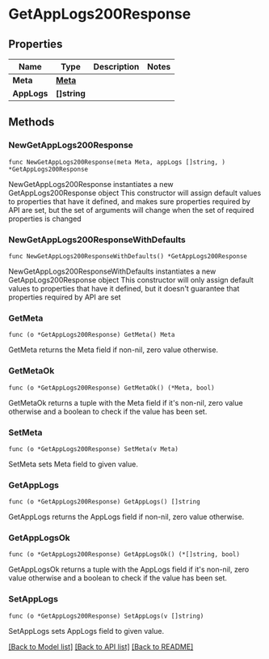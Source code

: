 # GetAppLogs200Response

## Properties

Name | Type | Description | Notes
------------ | ------------- | ------------- | -------------
**Meta** | [**Meta**](Meta.md) |  | 
**AppLogs** | **[]string** |  | 

## Methods

### NewGetAppLogs200Response

`func NewGetAppLogs200Response(meta Meta, appLogs []string, ) *GetAppLogs200Response`

NewGetAppLogs200Response instantiates a new GetAppLogs200Response object
This constructor will assign default values to properties that have it defined,
and makes sure properties required by API are set, but the set of arguments
will change when the set of required properties is changed

### NewGetAppLogs200ResponseWithDefaults

`func NewGetAppLogs200ResponseWithDefaults() *GetAppLogs200Response`

NewGetAppLogs200ResponseWithDefaults instantiates a new GetAppLogs200Response object
This constructor will only assign default values to properties that have it defined,
but it doesn't guarantee that properties required by API are set

### GetMeta

`func (o *GetAppLogs200Response) GetMeta() Meta`

GetMeta returns the Meta field if non-nil, zero value otherwise.

### GetMetaOk

`func (o *GetAppLogs200Response) GetMetaOk() (*Meta, bool)`

GetMetaOk returns a tuple with the Meta field if it's non-nil, zero value otherwise
and a boolean to check if the value has been set.

### SetMeta

`func (o *GetAppLogs200Response) SetMeta(v Meta)`

SetMeta sets Meta field to given value.


### GetAppLogs

`func (o *GetAppLogs200Response) GetAppLogs() []string`

GetAppLogs returns the AppLogs field if non-nil, zero value otherwise.

### GetAppLogsOk

`func (o *GetAppLogs200Response) GetAppLogsOk() (*[]string, bool)`

GetAppLogsOk returns a tuple with the AppLogs field if it's non-nil, zero value otherwise
and a boolean to check if the value has been set.

### SetAppLogs

`func (o *GetAppLogs200Response) SetAppLogs(v []string)`

SetAppLogs sets AppLogs field to given value.



[[Back to Model list]](../README.md#documentation-for-models) [[Back to API list]](../README.md#documentation-for-api-endpoints) [[Back to README]](../README.md)


